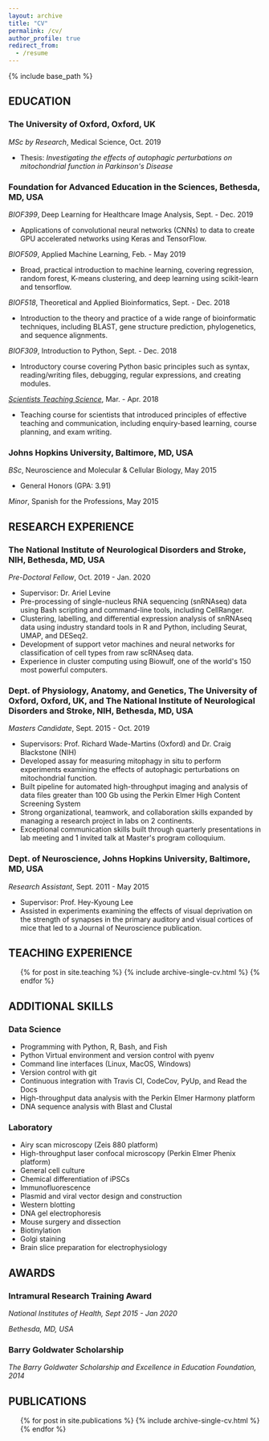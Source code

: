 ```yaml
---
layout: archive
title: "CV"
permalink: /cv/
author_profile: true
redirect_from:
  - /resume
---
```


{% include base_path %}

## EDUCATION

### The University of Oxford, Oxford, UK

_MSc by Research_, Medical Science, Oct. 2019
- Thesis: _Investigating the effects of autophagic perturbations on mitochondrial function in Parkinson's Disease_

### Foundation for Advanced Education in the Sciences, Bethesda, MD, USA

_BIOF399_, Deep Learning for Healthcare Image Analysis, Sept. - Dec. 2019
-	Applications of convolutional neural networks (CNNs) to data to create GPU accelerated networks using Keras and TensorFlow.

_BIOF509_, Applied Machine Learning, Feb. - May 2019
-	Broad, practical introduction to machine learning, covering regression, random forest, K-means clustering, and deep learning using scikit-learn and tensorflow.

_BIOF518_, Theoretical and Applied Bioinformatics, Sept. - Dec. 2018
-	Introduction to the theory and practice of a wide range of bioinformatic techniques, including BLAST, gene structure prediction, phylogenetics, and sequence alignments.

_BIOF309_, Introduction to Python, Sept. - Dec. 2018
-	Introductory course covering Python basic principles such as syntax, reading/writing files, debugging, regular expressions, and creating modules.

_[Scientists Teaching Science](https://www.training.nih.gov/sts_main_page)_, Mar. - Apr. 2018
-	Teaching course for scientists that introduced principles of effective teaching and communication, including enquiry-based learning, course planning, and exam writing.

### Johns Hopkins University, Baltimore, MD, USA

_BSc_, Neuroscience and Molecular & Cellular Biology, May 2015
- General Honors (GPA: 3.91)

_Minor_, Spanish for the Professions, May 2015

## RESEARCH EXPERIENCE

### The National Institute of Neurological Disorders and Stroke, NIH,	Bethesda, MD, USA

_Pre-Doctoral Fellow_, Oct. 2019 - Jan. 2020
- Supervisor: Dr. Ariel Levine
-	Pre-processing of single-nucleus RNA sequencing (snRNAseq) data using Bash scripting and command-line tools, including CellRanger.
-	Clustering, labelling, and differential expression analysis of snRNAseq data using industry standard tools in R and Python, including Seurat, UMAP, and DESeq2.
- Development of support vetor machines and neural networks for classification of cell types from raw scRNAseq data.
- Experience in cluster computing using Biowulf, one of the world's 150 most powerful computers.

### Dept. of Physiology, Anatomy, and Genetics, The University of Oxford, Oxford, UK, and The National Institute of Neurological Disorders and Stroke, NIH,	Bethesda, MD, USA

_Masters Candidate_, Sept. 2015 - Oct. 2019
-	Supervisors: Prof. Richard Wade-Martins (Oxford) and Dr. Craig Blackstone (NIH)
-	Developed assay for measuring mitophagy in situ to perform experiments examining the effects of autophagic perturbations on mitochondrial function.
-	Built pipeline for automated high-throughput imaging and analysis of data files greater than 100 Gb using the Perkin Elmer High Content Screening System
-	Strong organizational, teamwork, and collaboration skills expanded by managing a research project in labs on 2 continents.
-	Exceptional communication skills built through quarterly presentations in lab meeting and 1 invited talk at Master's program colloquium.

### Dept. of Neuroscience, Johns Hopkins University, Baltimore, MD, USA

_Research Assistant_, Sept. 2011 - May 2015
-	Supervisor: Prof. Hey-Kyoung Lee 
-	Assisted in experiments examining the effects of visual deprivation on the strength of synapses in the primary auditory and visual cortices of mice that led to a Journal of Neuroscience publication.

## TEACHING EXPERIENCE

  <ul>{% for post in site.teaching %}
    {% include archive-single-cv.html %}
  {% endfor %}</ul>

## ADDITIONAL SKILLS

### Data Science

-	Programming with Python, R, Bash, and Fish
-	Python Virtual environment and version control with pyenv 
-	Command line interfaces (Linux, MacOS, Windows)
-	Version control with git 
-	Continuous integration with Travis CI, CodeCov, PyUp, and Read the Docs
-	High-throughput data analysis with the Perkin Elmer Harmony platform
-	DNA sequence analysis with Blast and Clustal

### Laboratory

- Airy scan microscopy (Zeis 880 platform)
- High-throughput laser confocal microscopy (Perkin Elmer Phenix platform)
- General cell culture
- Chemical differentiation of iPSCs
- Immunofluorescence
- Plasmid and viral vector design and construction
- Western blotting
- DNA gel electrophoresis
- Mouse surgery and dissection
- Biotinylation 
- Golgi staining
- Brain slice preparation for electrophysiology

## AWARDS

### Intramural Research Training Award

_National Institutes of Health, Sept 2015 - Jan 2020_

_Bethesda, MD, USA_

### Barry Goldwater Scholarship

_The Barry Goldwater Scholarship and Excellence in Education Foundation, 2014_

## PUBLICATIONS

  <ul>{% for post in site.publications %}
    {% include archive-single-cv.html %}
  {% endfor %}</ul>
  
